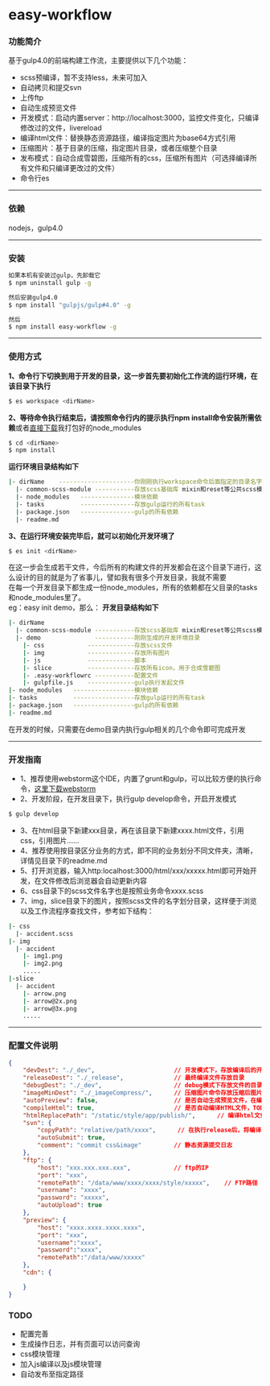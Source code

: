 # easy-workflow 
### 功能简介
基于gulp4.0的前端构建工作流，主要提供以下几个功能：
- scss预编译，暂不支持less，未来可加入
- 自动拷贝和提交svn
- 上传ftp
- 自动生成预览文件
- 开发模式：启动内置server：http://localhost:3000，监控文件变化，只编译修改过的文件，livereload
- 编译html文件：替换静态资源路径，编译指定图片为base64方式引用
- 压缩图片：基于目录的压缩，指定图片目录，或者压缩整个目录
- 发布模式：自动合成雪碧图，压缩所有的css，压缩所有图片（可选择编译所有文件和只编译更改过的文件）
- 命令行es

-----------------------------------
### 依赖
nodejs，gulp4.0

----------------------------------- 
### 安装
```sh
如果本机有安装过gulp，先卸载它
$ npm uninstall gulp -g

然后安装gulp4.0
$ npm install "gulpjs/gulp#4.0" -g

然后
$ npm install easy-workflow -g
```

-----------------------------------
### 使用方式
<b>1、命令行下切换到用于开发的目录，这一步首先要初始化工作流的运行环境，在该目录下执行</b>
```sh
$ es workspace <dirName>
```
<b>2、等待命令执行结束后，请按照命令行内的提示执行npm install命令安装所需依赖</b>或者<a target="_blank" href="http://pan.baidu.com/s/1jGSZdxs">直接下载</a>我打包好的node_modules
```sh
$ cd <dirName>
$ npm install
```
<b>运行环境目录结构如下</b>
```sh
|- dirName    ---------------------你刚刚执行workspace命令后面指定的目录名字
  |- common-scss-module -----------存放scss基础库 mixin和reset等公共scss模块
  |- node_modules   ---------------模块依赖
  |- tasks          ---------------存放gulp运行的所有task
  |- package.json   ---------------gulp的所有依赖
  |- readme.md
```
<b>3、在运行环境安装完毕后，就可以初始化开发环境了</b>
```sh
$ es init <dirName>
```
在这一步会生成若干文件，今后所有的构建文件的开发都会在这个目录下进行，这么设计的目的就是为了省事儿，譬如我有很多个开发目录，我就不需要<br/>
在每一个开发目录下都生成一份node_modules，所有的依赖都在父目录的tasks和node_modules里了。<br/>eg：easy init demo，那么：
<b>开发目录结构如下</b>
```sh
|- dirName
  |- common-scss-module -----------存放scss基础库 mixin和reset等公共scss模块
  |- demo               -----------刚刚生成的开发环境目录
    |- css            -------------存放scss文件
    |- img            -------------存放所有图片
    |- js             -------------脚本
    |- slice          -------------存放所有icon，用于合成雪碧图
    |- .easy-workflowrc -----------配置文件
    |- gulpfile.js    -------------gulp执行发起文件
|- node_modules   -----------------模块依赖
|- tasks          -----------------存放gulp运行的所有task
|- package.json   -----------------gulp的所有依赖
|- readme.md
 ```
 在开发的时候，只需要在demo目录内执行gulp相关的几个命令即可完成开发
 
 ---------------------------------
 ### 开发指南
- 1、推荐使用webstorm这个IDE，内置了grunt和gulp，可以比较方便的执行命令，<a href="http://pan.baidu.com/s/1i4x3jjZ" target="_blank">这里下载webstorm</a>
- 2、开发阶段，在开发目录下，执行gulp develop命令，开启开发模式
```sh
$ gulp develop
```
- 3、在html目录下新建xxx目录，再在该目录下新建xxxx.html文件，引用css，引用图片......
- 4、推荐使用按目录区分业务的方式，即不同的业务划分不同文件夹，清晰，详情见目录下的readme.md
- 5、打开浏览器，输入http:localhost:3000/html/xxx/xxxxx.html即可开始开发，在文件修改后浏览器会自动更新内容
- 6、css目录下的scss文件名字也是按照业务命令xxxx.scss
- 7、img，slice目录下的图片，按照scss文件的名字划分目录，这样便于浏览以及工作流程序查找文件，参考如下结构：
```sh
|- css
  |- accident.scss
|- img
  |- accident
    |- img1.png
    |- img2.png
    .....
|-slice
  |- accident
    |- arrow.png
    |- arrow@2x.png
    |- arrow@3x.png
    .....
```

-------------------------------------
### 配置文件说明
```json
{
    "devDest": "./_dev",                      // 开发模式下，存放编译后的开发文件的目录，html文件中的静态资源应当指向该目录
    "releaseDest": "./_release",              // 最终编译文件存放目录
    "debugDest": "./_dev",                    // debug模式下存放文件的目录 TODO
    "imageMinDest": "./_imageCompress/",      // 压缩图片命令存放压缩后图片路径
    "autoPreview": false,                     // 是否自动生成预览文件，在编译后，即执行release命令
    "compileHtml": true,                      // 是否自动编译HTML文件，TODO
    "htmlReplacePath": "/static/style/app/publish/",      // 编译html文件时，自动替换资源路径
    "svn": {
        "copyPath": "relative/path/xxxx",      // 在执行release后，将编译后的文件copy至该目录并提交
        "autoSubmit": true,
        "comment": "commit css&image"         // 静态资源提交日志
    },
    "ftp": {
        "host": "xxx.xxx.xxx.xxx",            // ftp的IP
        "port": "xxx",
        "remotePath": "/data/www/xxxx/xxxx/style/xxxxx",    // FTP路径
        "username": "xxxx",
        "password": "xxxxx",
        "autoUpload": true
    },
    "preview": {
        "host": "xxxx.xxxx.xxxx.xxxx",
        "port": "xxx",
        "username":"xxxx",
        "password":"xxxx",
        "remotePath":"/data/www/xxxxx"
    },
    "cdn": {

    }
}
```

### TODO
- 配置完善
- 生成操作日志，并有页面可以访问查询
- css模块管理
- 加入js编译以及js模块管理
- 自动发布至指定路径

